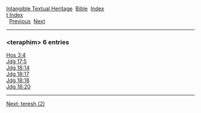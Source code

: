 [Intangible Textual Heritage](../../index)  [Bible](../index) 
[Index](index)   
[t Index](_t_)  
  [Previous](c11399)  [Next](c11401) 

------------------------------------------------------------------------

### &lt;teraphim&gt; 6 entries

[Hos 3:4](../kjv/hos003.htm#004)  
[Jdg 17:5](../kjv/jdg017.htm#005)  
[Jdg 18:14](../kjv/jdg018.htm#014)  
[Jdg 18:17](../kjv/jdg018.htm#017)  
[Jdg 18:18](../kjv/jdg018.htm#018)  
[Jdg 18:20](../kjv/jdg018.htm#020)  

------------------------------------------------------------------------

[Next: teresh (2)](c11401)
